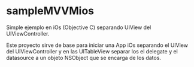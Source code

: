 # sampleMVVMios
Simple ejemplo en iOs (Objective C) separando UIView del UIViewController.


Este proyecto sirve de base para iniciar una App iOs separando el UIView del UIViewController 
y en las UITableView separar los el delegate y el datasource a un objeto NSObject que
se encarga de los datos.
